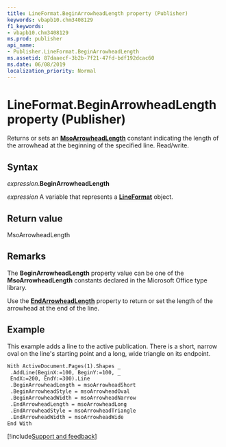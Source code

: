 ```yaml
---
title: LineFormat.BeginArrowheadLength property (Publisher)
keywords: vbapb10.chm3408129
f1_keywords:
- vbapb10.chm3408129
ms.prod: publisher
api_name:
- Publisher.LineFormat.BeginArrowheadLength
ms.assetid: 87daaecf-3b2b-7f21-47fd-bdf192dcac60
ms.date: 06/08/2019
localization_priority: Normal
---
```



# LineFormat.BeginArrowheadLength property (Publisher)

Returns or sets an **[MsoArrowheadLength](Office.MsoArrowheadLength.md)** constant indicating the length of the arrowhead at the beginning of the specified line. Read/write.


## Syntax

_expression_.**BeginArrowheadLength**

_expression_ A variable that represents a **[LineFormat](Publisher.LineFormat.md)** object.


## Return value

MsoArrowheadLength


## Remarks

The **BeginArrowheadLength** property value can be one of the **MsoArrowheadLength** constants declared in the Microsoft Office type library.

Use the **[EndArrowheadLength](Publisher.LineFormat.EndArrowheadLength.md)** property to return or set the length of the arrowhead at the end of the line.


## Example

This example adds a line to the active publication. There is a short, narrow oval on the line's starting point and a long, wide triangle on its endpoint.

```vb
With ActiveDocument.Pages(1).Shapes _ 
 .AddLine(BeginX:=100, BeginY:=100, _ 
 EndX:=200, EndY:=300).Line 
 .BeginArrowheadLength = msoArrowheadShort 
 .BeginArrowheadStyle = msoArrowheadOval 
 .BeginArrowheadWidth = msoArrowheadNarrow 
 .EndArrowheadLength = msoArrowheadLong 
 .EndArrowheadStyle = msoArrowheadTriangle 
 .EndArrowheadWidth = msoArrowheadWide 
End With 

```

[!include[Support and feedback](~/includes/feedback-boilerplate.md)]